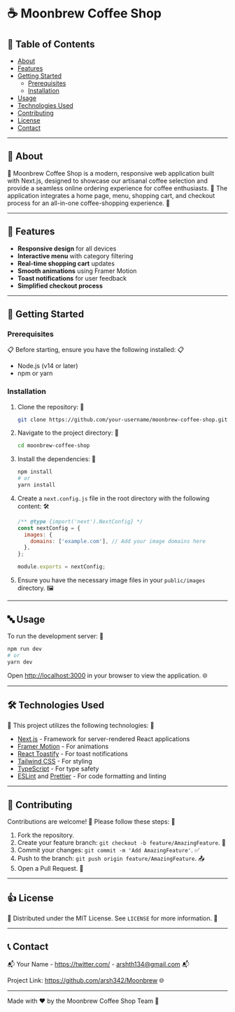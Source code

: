 # ☕ Moonbrew Coffee Shop

## 📖 Table of Contents
- [About](#-about)
- [Features](#-features)
- [Getting Started](#-getting-started)
  - [Prerequisites](#prerequisites)
  - [Installation](#installation)
- [Usage](#-usage)
- [Technologies Used](#-technologies-used)
- [Contributing](#-contributing)
- [License](#-license)
- [Contact](#-contact)

---

## 🚀 About
🌟 Moonbrew Coffee Shop is a modern, responsive web application built with Next.js, designed to showcase our artisanal coffee selection and provide a seamless online ordering experience for coffee enthusiasts. 🌟 The application integrates a home page, menu, shopping cart, and checkout process for an all-in-one coffee-shopping experience. 🌟

---

## 🌟 Features
- **Responsive design** for all devices
- **Interactive menu** with category filtering
- **Real-time shopping cart** updates
- **Smooth animations** using Framer Motion
- **Toast notifications** for user feedback
- **Simplified checkout process**

---

## 🏁 Getting Started

### Prerequisites
📋 Before starting, ensure you have the following installed: 📋
- Node.js (v14 or later)
- npm or yarn

### Installation
1. Clone the repository: 🌱
   ```bash
   git clone https://github.com/your-username/moonbrew-coffee-shop.git
   ```
2. Navigate to the project directory: 📁
   ```bash
   cd moonbrew-coffee-shop
   ```
3. Install the dependencies: 🔧
   ```bash
   npm install
   # or
   yarn install
   ```
4. Create a `next.config.js` file in the root directory with the following content: 🛠️
   ```javascript
   /** @type {import('next').NextConfig} */
   const nextConfig = {
     images: {
       domains: ['example.com'], // Add your image domains here
     },
   };

   module.exports = nextConfig;
   ```
5. Ensure you have the necessary image files in your `public/images` directory. 🖼️

---

## 🔤 Usage
To run the development server: 🚀
```bash
npm run dev
# or
yarn dev
```

Open [http://localhost:3000](http://localhost:3000) in your browser to view the application. 🌐

---

## 🛠 Technologies Used
🚀 This project utilizes the following technologies: 🚀
- [Next.js](https://nextjs.org/) - Framework for server-rendered React applications
- [Framer Motion](https://www.framer.com/motion/) - For animations
- [React Toastify](https://github.com/fkhadra/react-toastify) - For toast notifications
- [Tailwind CSS](https://tailwindcss.com/) - For styling
- [TypeScript](https://www.typescriptlang.org/) - For type safety
- [ESLint](https://eslint.org/) and [Prettier](https://prettier.io/) - For code formatting and linting

---

## 🤝 Contributing
Contributions are welcome! 🎉 Please follow these steps: 🎉
1. Fork the repository.
2. Create your feature branch: `git checkout -b feature/AmazingFeature`. 🎨
3. Commit your changes: `git commit -m 'Add AmazingFeature'`. ✅
4. Push to the branch: `git push origin feature/AmazingFeature`. 📤
5. Open a Pull Request. 🚀

---

## 👍 License
🌟 Distributed under the MIT License. See `LICENSE` for more information. 🌟

---

## 📞 Contact
📬 Your Name - https://twitter.com/ - arshth134@gmail.com 📬

Project Link: https://github.com/arsh342/Moonbrew 🌐

---
Made with ❤️ by the Moonbrew Coffee Shop Team 🌟
